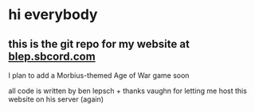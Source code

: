# hi everybody

## this is the git repo for my website at [blep.sbcord.com](blep.sbcord.com)

I plan to add a Morbius-themed Age of War game soon

all code is written by ben lepsch + thanks vaughn for letting me host this website on his server (again)